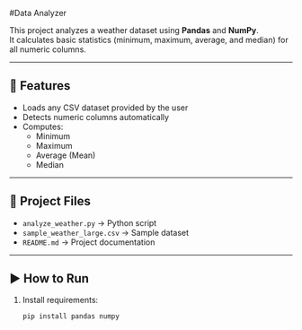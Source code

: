 #Data Analyzer

This project analyzes a weather dataset using **Pandas** and **NumPy**.  
It calculates basic statistics (minimum, maximum, average, and median) for all numeric columns.

---

## 🚀 Features
- Loads any CSV dataset provided by the user
- Detects numeric columns automatically
- Computes:
  - Minimum
  - Maximum
  - Average (Mean)
  - Median

---

## 📂 Project Files
- `analyze_weather.py` → Python script
- `sample_weather_large.csv` → Sample dataset
- `README.md` → Project documentation

---

## ▶️ How to Run
1. Install requirements:
   ```bash
   pip install pandas numpy
